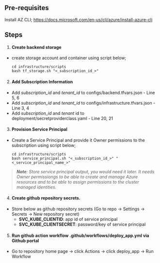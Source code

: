 ## Pre-requisites
Install AZ CLI; https://docs.microsoft.com/en-us/cli/azure/install-azure-cli

## Steps

1. #### Create backend storage
- create storage account and container using script below;
  ```
  cd infrastructure/scripts
  bash tf_storage.sh "<_subscription_id_>"
  ```

2. #### Add Subscription Information
- Add _subscription_id_ and _tenant_id_ to configs/backend.tfvars.json - Line 5, 6
- Add _subscription_id_ and _tenant_id_ to configs/infrastructure.tfvars.json - Line 3, 4
- Add _subscription_id_ and _tenant_ id to deployment/secretproviderclass.yaml - Line 20, 21

3. #### Provision Service Principal 
- Create a Service Principal and provide it Owner permissions to the subscription using script below;
  ```
  cd infrastructure/scripts
  bash service_principal.sh "<_subscription_id_>" "<_service_principal_name_>"
  ```

>***Note**: Store service principal output, you would need it later. It needs Owner permissiongs to be able to create and manage Azure resources and to be able to assign permissions to  the cluster managed identities.*

4. #### Create github repository secrets.
- Store below as github repository secrets (Go to repo -> Settings -> Secrets -> New repository secret)
    - **SVC_KUBE_CLIENTID**: app id of service principal
    - **SVC_KUBE_CLIENTSECRET**: password/key of service principal

5. #### Run github action workflow .github/workflows/deploy_app.yml via Github portal
- Go to repository home page -> click Actions -> click deploy_app -> Run Workflow


    
